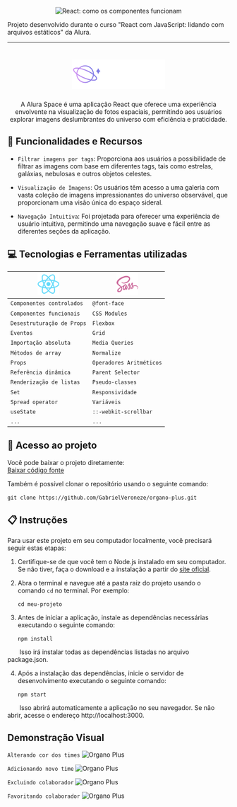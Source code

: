 <p align="center"> <img src="https://imgur.com/KuVvd8J.png" alt="React: como os componentes funcionam"> </p>
<p>Projeto desenvolvido durante o curso "React com JavaScript: lidando com arquivos estáticos" da Alura.</p>

<hr>

<h1 align="center"><img src="src/componentes/Cabecalho/logo.png" alt="Logo da Alura Space"></h1>
<p align="center">A Alura Space é uma aplicação React que oferece uma experiência envolvente na visualização de fotos espaciais, permitindo aos usuários explorar imagens deslumbrantes do universo com eficiência e praticidade.</p>

## :hammer: Funcionalidades e Recursos

- `Filtrar imagens por tags`: Proporciona aos usuários a possibilidade de filtrar as imagens com base em diferentes tags, tais como estrelas, galáxias, nebulosas e outros objetos celestes.

- `Visualização de Imagens`: Os usuários têm acesso a uma galeria com vasta coleção de imagens impressionantes do universo observável, que proporcionam uma visão única do espaço sideral.

- `Navegação Intuitiva`: Foi projetada para oferecer uma experiência de usuário intuitiva, permitindo uma navegação suave e fácil entre as diferentes seções da aplicação.

## :computer: Tecnologias e Ferramentas utilizadas

<img height="50px" src="https://raw.githubusercontent.com/devicons/devicon/master/icons/react/react-original.svg"> | <img height="50px" src="https://raw.githubusercontent.com/devicons/devicon/master/icons/sass/sass-original.svg">
| -------------------------- | ------------------------ |
| `Componentes controlados`  | `@font-face`             |
| `Componentes funcionais`   | `CSS Modules`            |
| `Desestruturação de Props` | `Flexbox`                |
| `Eventos`                  | `Grid`                   |
| `Importação absoluta`      | `Media Queries`          |
| `Métodos de array`         | `Normalize`              |
| `Props`                    | `Operadores Aritméticos` |
| `Referência dinâmica`      | `Parent Selector`        |
| `Renderização de listas`   | `Pseudo-classes`         |
| `Set`                      | `Responsividade`         |
| `Spread operator`          | `Variáveis`              |
| `useState`                 | `::-webkit-scrollbar`    |
| `...`                      | `...`                    |

## :open_file_folder: Acesso ao projeto
Você pode baixar o projeto diretamente:  
[Baixar código fonte](https://github.com/GabrielVeroneze/organo-plus/archive/refs/heads/master.zip)

Também é possível clonar o repositório usando o seguinte comando:
```
git clone https://github.com/GabrielVeroneze/organo-plus.git
```

## :clipboard: Instruções
Para usar este projeto em seu computador localmente, você precisará seguir estas etapas:

1. Certifique-se de que você tem o Node.js instalado em seu computador. Se não tiver, faça o download e a instalação a partir do [site oficial](https://nodejs.org/).

2. Abra o terminal e navegue até a pasta raiz do projeto usando o comando `cd` no terminal. Por exemplo:
   ```
   cd meu-projeto
   ```
3. Antes de iniciar a aplicação, instale as dependências necessárias executando o seguinte comando:
   ```
   npm install
   ```
&nbsp; &nbsp; &nbsp; &nbsp;Isso irá instalar todas as dependências listadas no arquivo package.json.

4. Após a instalação das dependências, inicie o servidor de desenvolvimento executando o seguinte comando:
   ```
   npm start
   ```
&nbsp; &nbsp; &nbsp; &nbsp;Isso abrirá automaticamente a aplicação no seu navegador. Se não abrir, acesse o endereço http://localhost:3000.
<br>

## Demonstração Visual
`Alterando cor dos times`
![Organo Plus](https://imgur.com/E5ALMH5.gif)

`Adicionando novo time`
![Organo Plus](https://imgur.com/mLqsGfB.gif)

`Excluindo colaborador`
![Organo Plus](https://imgur.com/HLYf1ma.gif)

`Favoritando colaborador`
![Organo Plus](https://imgur.com/2zwP0I6.gif)
